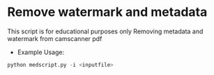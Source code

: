 # Remove watermark and metadata
This script is for educational purposes only
Removing metadata and watermark from camscanner pdf
* Example Usage:
```python
python medscript.py -i <inputfile>
```